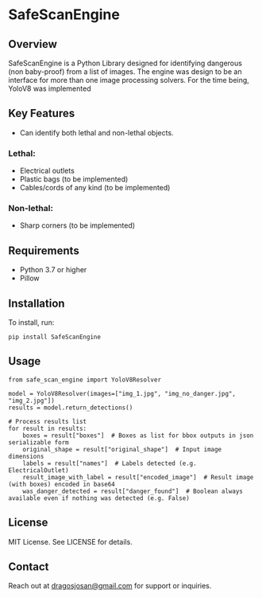 # SafeScanEngine
## Overview
SafeScanEngine is a Python Library designed for identifying dangerous (non baby-proof) from a list of images. 
The engine was design to be an interface for more than one image processing solvers. 
For the time being, YoloV8 was implemented

## Key Features
- Can identify both lethal and non-lethal objects.

### Lethal:
- Electrical outlets
- Plastic bags (to be implemented)
- Cables/cords of any kind (to be implemented)

### Non-lethal:
- Sharp corners (to be implemented)

## Requirements
- Python 3.7 or higher
- Pillow

## Installation
To install, run: 
```shell
pip install SafeScanEngine
```

## Usage
```shell
from safe_scan_engine import YoloV8Resolver

model = YoloV8Resolver(images=["img_1.jpg", "img_no_danger.jpg", "img_2.jpg"])
results = model.return_detections()

# Process results list
for result in results:
    boxes = result["boxes"]  # Boxes as list for bbox outputs in json serializable form
    original_shape = result["original_shape"]  # Input image dimensions
    labels = result["names"]  # Labels detected (e.g. ElectricalOutlet) 
    result_image_with_label = result["encoded_image"]  # Result image (with boxes) encoded in base64
    was_danger_detected = result["danger_found"]  # Boolean always available even if nothing was detected (e.g. False)
```

## License
MIT License. See LICENSE for details.

## Contact
Reach out at dragosjosan@gmail.com for support or inquiries.
